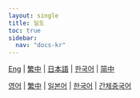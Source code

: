 ```yaml
---
layout: single
title: 딜도
toc: true
sidebar:
  nav: "docs-kr"
---
```

[Eng](/kr/dancexr/features/dildo) | [繁中](/tw/kr/dancexr/features/dildo) | [日本語](/jp/kr/dancexr/features/dildo) | [한국어](/kr/kr/dancexr/features/dildo) | [简中](/zh/kr/dancexr/features/dildo)

[영어](/dancexr/features/dildo) | [繁中](/tw/dancexr/features/dildo) | [일본어](/jp/dancexr/features/dildo) | [한국어](/kr/dancexr/features/dildo) | [간체중국어](/zh/dancexr/features/dildo)